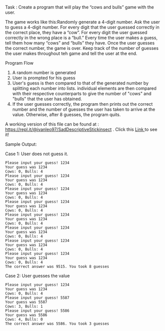 Task : Create a program that will play the “cows and bulls” game with the user. 

The game works like this:Randomly generate a 4-digit number. Ask the user to guess a 4-digit number. For every digit that the user guessed correctly in the correct place, they have a “cow”. For every digit the user guessed correctly in the wrong place is a “bull.” Every time the user makes a guess, tell them how many “cows” and “bulls” they have. Once the user guesses the correct number, the game is over. Keep track of the number of guesses the user makes throughout teh game and tell the user at the end.

Program Flow
1. A random number is generated
2. User is prompted for his guess
3. User's guess is then compared to that of the generated number by splitting each number into lists. individual elements are then compared with their respective counterparts to give the number of "cows" and "bulls" that the user has obtained.
4. If the user guesses correctly, the program then prints out the correct number and the number of guesses the user has taken to arrive at the value. Otherwise, after 8 guesses, the program quits.

A working version of this file can be found at : https://repl.it/@ivanleo97/SadDescriptiveStickinsect . Click this <a href="https://repl.it/@ivanleo97/SadDescriptiveStickinsect"> Link </a>to see it!

Sample Output:

Case 1: User does not guess it.
```
Please input your guess! 1234
Your guess was 1234
Cows: 0, Bulls: 4
Please input your guess! 1234
Your guess was 1234
Cows: 0, Bulls: 4
Please input your guess! 1234
Your guess was 1234
Cows: 0, Bulls: 4
Please input your guess! 1234
Your guess was 1234
Cows: 0, Bulls: 4
Please input your guess! 1234
Your guess was 1234
Cows: 0, Bulls: 4
Please input your guess! 1234
Your guess was 1234
Cows: 0, Bulls: 4
Please input your guess! 1234
Your guess was 1234
Cows: 0, Bulls: 4
Please input your guess! 1234
Your guess was 1234
Cows: 0, Bulls: 4
The correct answer was 9515. You took 8 guesses
```

Case 2: User guesses the value
```
Please input your guess! 1234
Your guess was 1234
Cows: 0, Bulls: 4
Please input your guess! 5587
Your guess was 5587
Cows: 3, Bulls: 1
Please input your guess! 5586
Your guess was 5586
Cows: 4, Bulls: 0
The correct answer was 5586. You took 3 guesses
```
